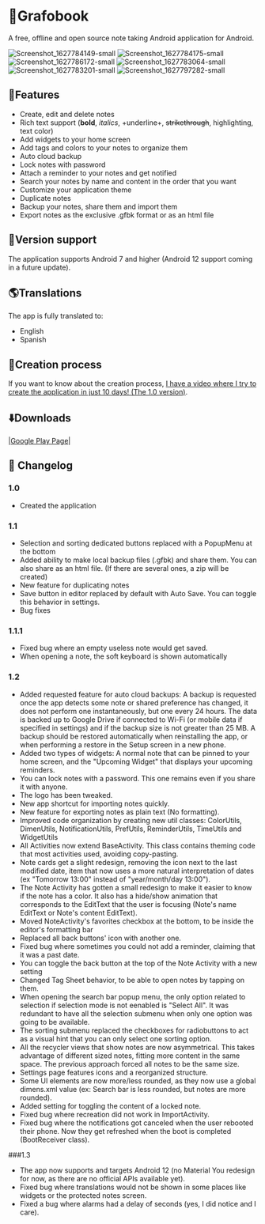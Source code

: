 # :notebook:Grafobook
A free, offline and open source note taking Android application for Android.

![Screenshot_1627784149-small](https://user-images.githubusercontent.com/85042318/127760711-75498621-a55f-4c39-9c9e-91126fe0f551.png)
![Screenshot_1627784175-small](https://user-images.githubusercontent.com/85042318/127760722-95617b97-c169-47f1-a45e-24c602553b30.png)
![Screenshot_1627786172-small](https://user-images.githubusercontent.com/85042318/127760724-a53c2daf-8e4a-4e8e-94cd-b593cb38ef88.png)
![Screenshot_1627783064-small](https://user-images.githubusercontent.com/85042318/127760726-be4ddbe1-9ead-42c1-aca4-192762b90dde.png)
![Screenshot_1627783201-small](https://user-images.githubusercontent.com/85042318/127760729-a881b174-049a-47fe-bf34-c912f8dab9f9.png)
![Screenshot_1627797282-small](https://user-images.githubusercontent.com/85042318/127760934-961478ac-bdc1-4862-aff7-394cf3eba936.png)


## :rocket:Features

* Create, edit and delete notes
* Rich text support (**bold**, *italics*, +underline+, ~~strikethrough~~, highlighting, text color)
* Add widgets to your home screen
* Add tags and colors to your notes to organize them
* Auto cloud backup
* Lock notes with password
* Attach a reminder to your notes and get notified
* Search your notes by name and content in the order that you want
* Customize your application theme
* Duplicate notes
* Backup your notes, share them and import them
* Export notes as the exclusive .gfbk format or as an html file

## :iphone:Version support
The application supports Android 7 and higher (Android 12 support coming in a future update).

## :earth_americas:Translations
The app is fully translated to:
* English
* Spanish

## :hammer:Creation  process
If you want to know about the creation process, [I have a video where I try to create the application in just 10 days! (The 1.0 version)](https://youtu.be/qusf77IZOcU).

## :arrow_down:Downloads
|[Google Play Page](https://play.google.com/store/apps/details?id=com.byteseb.grafobook)|

## :scroll: Changelog

### 1.0 
* Created the application

### 1.1
* Selection and sorting dedicated buttons replaced with a PopupMenu at the bottom
* Added ability to make local backup files (.gfbk) and share them. You can also share as an html file. (If there are several ones, a zip will be created)
* New feature for duplicating notes
* Save button in editor replaced by default with Auto Save. You can toggle this behavior in settings.
* Bug fixes

### 1.1.1
* Fixed bug where an empty useless note would get saved.
* When opening a note, the soft keyboard is shown automatically

### 1.2
* Added requested feature for auto cloud backups: A backup is requested once the app detects some note or shared preference has changed, it does not perform one instantaneously, but one every 24 hours. The data is backed up to Google Drive if connected to Wi-Fi (or mobile data if specified in settings) and if the backup size is not greater than 25 MB. A backup should be restored automatically when reinstalling the app, or when performing a restore in the Setup screen in a new phone.
* Added two types of widgets: A normal note that can be pinned to your home screen, and the "Upcoming Widget" that displays your upcoming reminders.
* You can lock notes with a password. This one remains even if you share it with anyone.
* The logo has been tweaked.
* New app shortcut for importing notes quickly.
* New feature for exporting notes as plain text (No formatting).
* Improved code organization by creating new util classes: ColorUtils, DimenUtils, NotificationUtils, PrefUtils, ReminderUtils, TimeUtils and WidgetUtils
* All Activities now extend BaseActivity. This class contains theming code that most activities used, avoiding copy-pasting.
* Note cards get a slight redesign, removing the icon next to the last modified date, item that now uses a more natural interpretation of dates (ex "Tomorrow 13:00" instead of "year/month/day 13:00").
* The Note Activity has gotten a small redesign to make it easier to know if the note has a color. It also has a hide/show animation that corresponds to the EditText that the user is focusing (Note's name EditText or Note's content EditText).
* Moved NoteActivity's favorites checkbox at the bottom, to be inside the editor's formatting bar
* Replaced all back buttons' icon with another one.
* Fixed bug where sometimes you could not add a reminder, claiming that it was a past date.
* You can toggle the back button at the top of the Note Activity with a new setting
* Changed Tag Sheet behavior, to be able to open notes by tapping on them.
* When opening the search bar popup menu, the only option related to selection if selection mode is not eenabled is "Select All". It was redundant to have all the selection submenu when only one option was going to be available.
* The sorting submenu replaced the checkboxes for radiobuttons to act as a visual hint that you can only select one sorting option.
* All the recycler views that show notes are now asymmetrical. This takes advantage of different sized notes, fitting more content in the same space. The previous approach forced all notes to be the same size.
* Settings page features icons and a reorganized structure.
* Some UI elements are now more/less rounded, as they now use a global dimens.xml value (ex: Search bar is less rounded, but notes are more rounded).
* Added setting for toggling the content of a locked note.
* Fixed bug where recreation did not work in ImportActivity.
* Fixed bug where the notifications got canceled when the user rebooted their phone. Now they get refreshed when the boot is completed (BootReceiver class).

###1.3
* The app now supports and targets Android 12 (no Material You redesign for now, as there are no official APIs available yet).
* Fixed bug where translations would not be shown in some places like widgets or the protected notes screen.
* Fixed a bug where alarms had a delay of seconds (yes, I did notice and I care).
